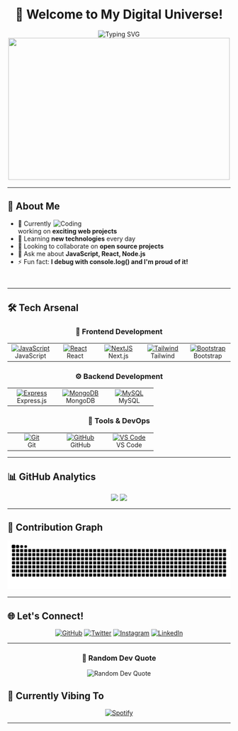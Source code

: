<div align="center">
  
# 👋 Welcome to My Digital Universe!

<img src="https://readme-typing-svg.herokuapp.com?font=Fira+Code&size=32&duration=2800&pause=2000&color=A9FEF7&center=true&vCenter=true&width=940&lines=Full+Stack+Developer;Tech+Enthusiast;Problem+Solver;Always+Learning+New+Things" alt="Typing SVG" />

<img src="https://user-images.githubusercontent.com/74038190/225813708-98b745f2-7d22-48cf-9150-083f1b00d6c9.gif" width="500" height="320" />

</div>

---

## 🚀 About Me

<img align="right" alt="Coding" width="400" src="https://user-images.githubusercontent.com/74038190/229223263-cf2e4b07-2615-4f87-9c38-e37600f8381a.gif">

- 🔭 Currently working on **exciting web projects**
- 🌱 Learning **new technologies** every day
- 👯 Looking to collaborate on **open source projects**
- 💬 Ask me about **JavaScript, React, Node.js**
- ⚡ Fun fact: **I debug with console.log() and I'm proud of it!**

<br clear="both"/>

---

## 🛠️ Tech Arsenal

<div align="center">

### 🎨 Frontend Development
<table>
<tr>
<td align="center" width="96">
<a href="https://developer.mozilla.org/en-US/docs/Web/JavaScript">
<img src="https://techstack-generator.vercel.app/js-icon.svg" alt="JavaScript" width="65" height="65" />
</a>
<br>JavaScript
</td>
<td align="center" width="96">
<a href="https://reactjs.org/">
<img src="https://techstack-generator.vercel.app/react-icon.svg" alt="React" width="65" height="65" />
</a>
<br>React
</td>
<td align="center" width="96">
<a href="https://nextjs.org/">
<img src="https://skillicons.dev/icons?i=nextjs" width="65" height="65" alt="NextJS" />
</a>
<br>Next.js
</td>
<td align="center" width="96">
<a href="https://tailwindcss.com/">
<img src="https://skillicons.dev/icons?i=tailwind" width="65" height="65" alt="Tailwind" />
</a>
<br>Tailwind
</td>
<td align="center" width="96">
<a href="https://getbootstrap.com/">
<img src="https://skillicons.dev/icons?i=bootstrap" width="65" height="65" alt="Bootstrap" />
</a>
<br>Bootstrap
</td>
</tr>
</table>

### ⚙️ Backend Development
<table>
<tr>
<td align="center" width="96">
<a href="https://expressjs.com/">
<img src="https://skillicons.dev/icons?i=express" width="65" height="65" alt="Express" />
</a>
<br>Express.js
</td>
<td align="center" width="96">
<a href="https://www.mongodb.com/">
<img src="https://skillicons.dev/icons?i=mongodb" width="65" height="65" alt="MongoDB" />
</a>
<br>MongoDB
</td>
<td align="center" width="96">
<a href="https://www.mysql.com/">
<img src="https://techstack-generator.vercel.app/mysql-icon.svg" alt="MySQL" width="65" height="65" />
</a>
<br>MySQL
</td>
</tr>
</table>

### 🔧 Tools & DevOps
<table>
<tr>
<td align="center" width="96">
<a href="https://git-scm.com/">
<img src="https://skillicons.dev/icons?i=git" width="65" height="65" alt="Git" />
</a>
<br>Git
</td>
<td align="center" width="96">
<a href="https://github.com/">
<img src="https://skillicons.dev/icons?i=github" width="65" height="65" alt="GitHub" />
</a>
<br>GitHub
</td>
<td align="center" width="96">
<a href="https://code.visualstudio.com/">
<img src="https://skillicons.dev/icons?i=vscode" width="65" height="65" alt="VS Code" />
</a>
<br>VS Code
</td>
</tr>
</table>

</div>

---

## 📊 GitHub Analytics

<div align="center">
<img height="180em" src="https://github-readme-stats.vercel.app/api?username=Randyyy21&show_icons=true&theme=tokyonight&include_all_commits=true&count_private=true"/>
<img height="180em" src="https://github-readme-stats.vercel.app/api/top-langs/?username=Randyyy21&layout=compact&langs_count=7&theme=tokyonight"/>
</div>

---

## 🐍 Contribution Graph

<div align="center">
<img src="https://github.com/Randyyy21/Randyyy21/blob/output/snake.svg" alt="Snake animation" />
</div>

---

## 🌐 Let's Connect!

<div align="center">

[![GitHub](https://img.shields.io/badge/GitHub-100000?style=for-the-badge&logo=github&logoColor=white)](https://github.com/Randyyy21)
[![Twitter](https://img.shields.io/badge/Twitter-1DA1F2?style=for-the-badge&logo=twitter&logoColor=white)](https://twitter.com/exty65)
[![Instagram](https://img.shields.io/badge/Instagram-E4405F?style=for-the-badge&logo=instagram&logoColor=white)](https://instagram.com/randy85__)
[![LinkedIn](https://img.shields.io/badge/LinkedIn-0077B5?style=for-the-badge&logo=linkedin&logoColor=white)](https://linkedin.com/in/your-profile)

</div>

---

<div align="center">

### 💭 Random Dev Quote
<img src="https://quotes-github-readme.vercel.app/api?type=horizontal&theme=tokyonight" alt="Random Dev Quote"/>

</div>

## 🎵 Currently Vibing To

<div align="center">

[![Spotify](https://spotify-recently-played-readme.vercel.app/api?user=31n2jng6zlo7iqwdxxuwm75n7duy&count=1&unique=true)](https://open.spotify.com/user/31n2jng6zlo7iqwdxxuwm75n7duy)

</div>

---
